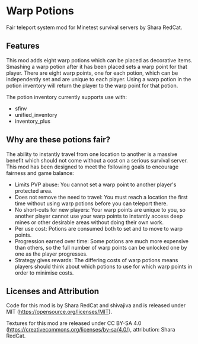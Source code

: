 Warp Potions
===

Fair teleport system mod for Minetest survival servers by Shara RedCat.


Features
--------

This mod adds eight warp potions which can be placed as decorative items. Smashing a warp potion after it has been placed sets a warp point for that player. There are eight warp points, one for each potion, which can be independently set and are unique to each player. Using a warp potion in the potion inventory will return the player to the warp point for that potion. 

The potion inventory currently supports use with:
- sfinv
- unified_inventory
- inventory_plus


Why are these potions fair?
---------------------------

The ability to instantly travel from one location to another is a massive benefit which should not come without a cost on a serious survival server. This mod has been designed to meet the following goals to encourage fairness and game balance:
- Limits PVP abuse: You cannot set a warp point to another player's protected area.
- Does not remove the need to travel: You must reach a location the first time without using warp potions before you can teleport there.
- No short-cuts for new players: Your warp points are unique to you, so another player cannot use your warp points to instantly access deep mines or other desirable areas without doing their own work. 
- Per use cost: Potions are consumed both to set and to move to warp points.
- Progression earned over time: Some potions are much more expensive than others, so the full number of warp points can be unlocked one by one as the player progresses.
- Strategy gives rewards: The differing costs of warp potions means players should think about which potions to use for which warp points in order to minimise costs. 


Licenses and Attribution 
-----------------------

Code for this mod is by Shara RedCat and shivajiva and is released under MIT (https://opensource.org/licenses/MIT).

Textures for this mod are released under CC BY-SA 4.0 (https://creativecommons.org/licenses/by-sa/4.0/), attribution: Shara RedCat.
